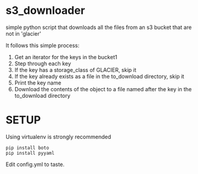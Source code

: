s3_downloader
=============

simple python script that downloads all the files from an s3 bucket that are not in 'glacier'

It follows this simple process:

1. Get an iterator for the keys in the bucket1
1. Step through each key
 1. If the key has a storage_class of GLACIER, skip it
 1. If the key already exists as a file in the to_download directory, skip it
 1. Print the key name
 1. Download the contents of the object to a file named after the key in the to_download directory


SETUP
============

Using virtualenv is strongly recommended

```
pip install boto
pip install pyyaml
```

Edit config.yml to taste.


